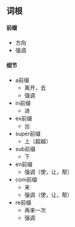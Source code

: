 ## 词根

#### 前缀
- 方向
- 强调
   
#### 细节 
- a前缀
    - 离开，去
    - 强调
- in前缀
    - 进
- ex前缀
    - 出
- super前缀
    - 上（超越）
- sub前缀
    - 下
- en前缀
    - 强调（使，让，帮）
- com前缀
    - 来
    - 强调（使，让，帮）
- re前缀
    - 再来一次
    - 强调